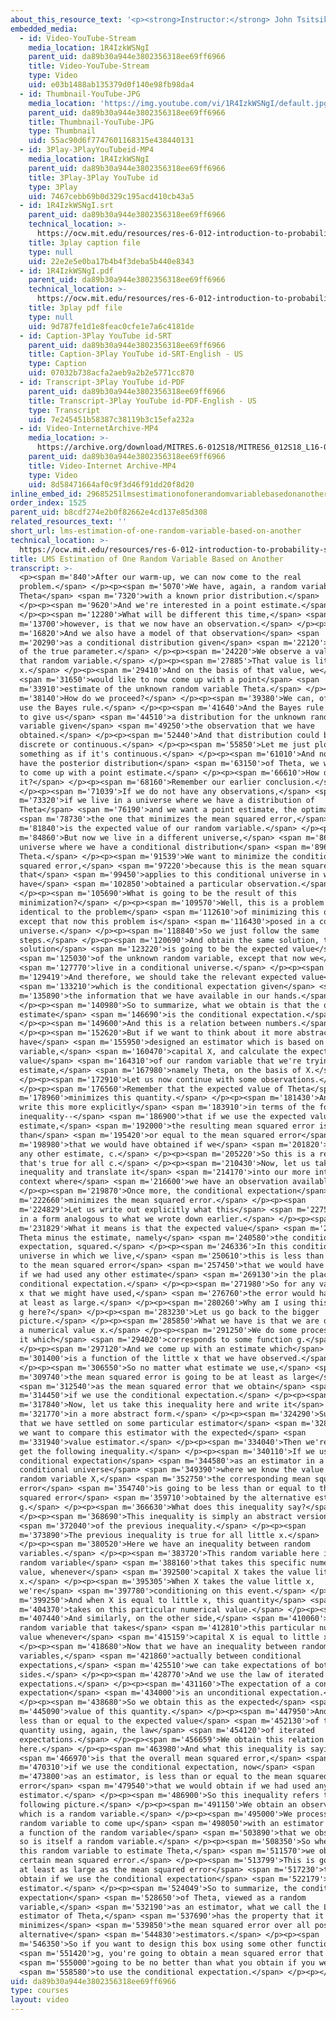 ```yaml
---
about_this_resource_text: '<p><strong>Instructor:</strong> John Tsitsiklis</p>'
embedded_media:
  - id: Video-YouTube-Stream
    media_location: 1R4IzkWSNgI
    parent_uid: da89b30a944e3802356318ee69ff6966
    title: Video-YouTube-Stream
    type: Video
    uid: e03b1488ab135379d0f140e98fb98da4
  - id: Thumbnail-YouTube-JPG
    media_location: 'https://img.youtube.com/vi/1R4IzkWSNgI/default.jpg'
    parent_uid: da89b30a944e3802356318ee69ff6966
    title: Thumbnail-YouTube-JPG
    type: Thumbnail
    uid: 55ac90d6f7747601168315e438440131
  - id: 3Play-3PlayYouTubeid-MP4
    media_location: 1R4IzkWSNgI
    parent_uid: da89b30a944e3802356318ee69ff6966
    title: 3Play-3Play YouTube id
    type: 3Play
    uid: 7467cebb69b0d329c195acd410cb43a5
  - id: 1R4IzkWSNgI.srt
    parent_uid: da89b30a944e3802356318ee69ff6966
    technical_location: >-
      https://ocw.mit.edu/resources/res-6-012-introduction-to-probability-spring-2018/part-ii-inference-limit-theorems/lms-estimation-of-one-random-variable-based-on-another/1R4IzkWSNgI.srt
    title: 3play caption file
    type: null
    uid: 22e2e5e0ba17b4b4f3deba5b440e8343
  - id: 1R4IzkWSNgI.pdf
    parent_uid: da89b30a944e3802356318ee69ff6966
    technical_location: >-
      https://ocw.mit.edu/resources/res-6-012-introduction-to-probability-spring-2018/part-ii-inference-limit-theorems/lms-estimation-of-one-random-variable-based-on-another/1R4IzkWSNgI.pdf
    title: 3play pdf file
    type: null
    uid: 9d787fe1d1e8feac0cfe1e7a6c4181de
  - id: Caption-3Play YouTube id-SRT
    parent_uid: da89b30a944e3802356318ee69ff6966
    title: Caption-3Play YouTube id-SRT-English - US
    type: Caption
    uid: 07032b738acfa2aeb9a2b2e5771cc870
  - id: Transcript-3Play YouTube id-PDF
    parent_uid: da89b30a944e3802356318ee69ff6966
    title: Transcript-3Play YouTube id-PDF-English - US
    type: Transcript
    uid: 7e245451b58387c38119b3c15efa232a
  - id: Video-InternetArchive-MP4
    media_location: >-
      https://archive.org/download/MITRES.6-012S18/MITRES6_012S18_L16-03_300k.mp4
    parent_uid: da89b30a944e3802356318ee69ff6966
    title: Video-Internet Archive-MP4
    type: Video
    uid: 8d58471664af0c9f3d46f91dd20f8d20
inline_embed_id: 29685251lmsestimationofonerandomvariablebasedonanother4970343
order_index: 1525
parent_uid: b8cdf274e2b0f82662e4cd137e85d308
related_resources_text: ''
short_url: lms-estimation-of-one-random-variable-based-on-another
technical_location: >-
  https://ocw.mit.edu/resources/res-6-012-introduction-to-probability-spring-2018/part-ii-inference-limit-theorems/lms-estimation-of-one-random-variable-based-on-another
title: LMS Estimation of One Random Variable Based on Another
transcript: >-
  <p><span m='840'>After our warm-up, we can now come to the real
  problem.</span> </p><p><span m='5070'>We have, again, a random variable
  Theta</span> <span m='7320'>with a known prior distribution.</span>
  </p><p><span m='9620'>And we're interested in a point estimate.</span>
  </p><p><span m='12280'>What will be different this time,</span> <span
  m='13700'>however, is that we now have an observation.</span> </p><p><span
  m='16820'>And we also have a model of that observation</span> <span
  m='20290'>as a conditional distribution given</span> <span m='22120'>the value
  of the true parameter.</span> </p><p><span m='24220'>We observe a value of
  that random variable.</span> </p><p><span m='27885'>That value is little
  x.</span> </p><p><span m='29410'>And on the basis of that value, we</span>
  <span m='31650'>would like to now come up with a point</span> <span
  m='33910'>estimate of the unknown random variable Theta.</span> </p><p><span
  m='38140'>How do we proceed?</span> </p><p><span m='39380'>We can, of course,
  use the Bayes rule.</span> </p><p><span m='41640'>And the Bayes rule is going
  to give us</span> <span m='44510'>a distribution for the unknown random
  variable given</span> <span m='49250'>the observation that we have
  obtained.</span> </p><p><span m='52440'>And that distribution could be
  discrete or continuous.</span> </p><p><span m='55850'>Let me just plot
  something as if it's continuous.</span> </p><p><span m='61010'>And now that we
  have the posterior distribution</span> <span m='63150'>of Theta, we would like
  to come up with a point estimate.</span> </p><p><span m='66610'>How do we do
  it?</span> </p><p><span m='68160'>Remember our earlier conclusion.</span>
  </p><p><span m='71039'>If we do not have any observations,</span> <span
  m='73320'>if we live in a universe where we have a distribution of
  Theta</span> <span m='76190'>and we want a point estimate, the optimal,</span>
  <span m='78730'>the one that minimizes the mean squared error,</span> <span
  m='81840'>is the expected value of our random variable.</span> </p><p><span
  m='84860'>But now we live in a different universe,</span> <span m='86960'>in a
  universe where we have a conditional distribution</span> <span m='89695'>of
  Theta.</span> </p><p><span m='91539'>We want to minimize the conditional mean
  squared error,</span> <span m='97220'>because this is the mean squared error
  that</span> <span m='99450'>applies to this conditional universe in which we
  have</span> <span m='102850'>obtained a particular observation.</span>
  </p><p><span m='105690'>What is going to be the result of this
  minimization?</span> </p><p><span m='109570'>Well, this is a problem that's
  identical to the problem</span> <span m='112610'>of minimizing this quantity,
  except that now this problem is</span> <span m='116430'>posed in a conditional
  universe.</span> </p><p><span m='118840'>So we just follow the same
  steps.</span> </p><p><span m='120690'>And obtain the same solution, the
  solution</span> <span m='123220'>is going to be the expected value</span>
  <span m='125030'>of the unknown random variable, except that now we</span>
  <span m='127770'>live in a conditional universe.</span> </p><p><span
  m='129419'>And therefore, we should take the relevant expected value</span>
  <span m='133210'>which is the conditional expectation given</span> <span
  m='135890'>the information that we have available in our hands.</span>
  </p><p><span m='140980'>So to summarize, what we obtain is that the optimal
  estimate</span> <span m='146690'>is the conditional expectation.</span>
  </p><p><span m='149600'>And this is a relation between numbers.</span>
  </p><p><span m='152620'>But if we want to think about it more abstractly, we
  have</span> <span m='155950'>designed an estimator which is based on a random
  variable,</span> <span m='160470'>capital X, and calculate the expected
  value</span> <span m='164310'>of our random variable that we're trying to
  estimate,</span> <span m='167980'>namely Theta, on the basis of X.</span>
  </p><p><span m='172910'>Let us now continue with some observations.</span>
  </p><p><span m='176560'>Remember that the expected value of Theta</span> <span
  m='178960'>minimizes this quantity.</span> </p><p><span m='181430'>And we can
  write this more explicitly</span> <span m='183910'>in terms of the following
  inequality--</span> <span m='186900'>that if we use the expected value as an
  estimate,</span> <span m='192000'>the resulting mean squared error is less
  than</span> <span m='195420'>or equal to the mean squared error</span> <span
  m='198980'>that we would have obtained if we</span> <span m='201820'>had used
  any other estimate, c.</span> </p><p><span m='205220'>So this is a relation
  that's true for all c.</span> </p><p><span m='210430'>Now, let us take this
  inequality and translate it</span> <span m='214170'>into our more interesting
  context where</span> <span m='216600'>we have an observation available.</span>
  </p><p><span m='219870'>Once more, the conditional expectation</span> <span
  m='222660'>minimizes the mean squared error.</span> </p><p><span
  m='224829'>Let us write out explicitly what this</span> <span m='227570'>means
  in a form analogous to what we wrote down earlier.</span> </p><p><span
  m='231829'>What it means is that the expected value</span> <span m='234880'>of
  Theta minus the estimate, namely</span> <span m='240580'>the conditional
  expectation, squared.</span> </p><p><span m='246336'>In this conditional
  universe in which we live,</span> <span m='250610'>this is less than or equal
  to the mean squared error</span> <span m='257450'>that we would have obtained
  if we had used any other estimate</span> <span m='269130'>in the place of the
  conditional expectation.</span> </p><p><span m='271980'>So for any value g of
  x that we might have used,</span> <span m='276760'>the error would have been
  at least as large.</span> </p><p><span m='280260'>Why am I using this notation
  g here?</span> </p><p><span m='283230'>Let us go back to the bigger
  picture.</span> </p><p><span m='285850'>What we have is that we are obtaining
  a numerical value x.</span> </p><p><span m='291250'>We do some processing to
  it which</span> <span m='294020'>corresponds to some function g.</span>
  </p><p><span m='297120'>And we come up with an estimate which</span> <span
  m='301400'>is a function of the little x that we have observed.</span>
  </p><p><span m='306550'>So no matter what estimate we use,</span> <span
  m='309740'>the mean squared error is going to be at least as large</span>
  <span m='312540'>as the mean squared error that we obtain</span> <span
  m='314450'>if we use the conditional expectation.</span> </p><p><span
  m='317840'>Now, let us take this inequality here and write it</span> <span
  m='321770'>in a more abstract form.</span> </p><p><span m='324290'>Suppose
  that we have settled on some particular estimator</span> <span m='328370'>and
  we want to compare this estimator with the expected</span> <span
  m='331940'>value estimator.</span> </p><p><span m='334040'>Then we're going to
  get the following inequality.</span> </p><p><span m='340110'>If we use the
  conditional expectation</span> <span m='344580'>as an estimator in a
  conditional universe</span> <span m='349390'>where we know the value of the
  random variable X,</span> <span m='352750'>the corresponding mean squared
  error</span> <span m='354740'>is going to be less than or equal to the mean
  squared error</span> <span m='359710'>obtained by the alternative estimator
  g.</span> </p><p><span m='366630'>What does this inequality say?</span>
  </p><p><span m='368690'>This inequality is simply an abstract version</span>
  <span m='372040'>of the previous inequality.</span> </p><p><span
  m='373890'>The previous inequality is true for all little x.</span>
  </p><p><span m='380520'>Here we have an inequality between random
  variables.</span> </p><p><span m='383720'>This random variable here is a
  random variable</span> <span m='388160'>that takes this specific numerical
  value, whenever</span> <span m='392500'>capital X takes the value little
  x.</span> </p><p><span m='395305'>When X takes the value little x,
  we're</span> <span m='397780'>conditioning on this event.</span> </p><p><span
  m='399250'>And when X is equal to little x, this quantity</span> <span
  m='404370'>takes on this particular numerical value.</span> </p><p><span
  m='407440'>And similarly, on the other side,</span> <span m='410060'>this is a
  random variable that takes</span> <span m='412810'>this particular numerical
  value whenever</span> <span m='415159'>capital X is equal to little x.</span>
  </p><p><span m='418680'>Now that we have an inequality between random
  variables,</span> <span m='421860'>actually between conditional
  expectations,</span> <span m='425510'>we can take expectations of both
  sides.</span> </p><p><span m='428770'>And we use the law of iterated
  expectations.</span> </p><p><span m='431160'>The expectation of a conditional
  expectation</span> <span m='434000'>is an unconditional expectation.</span>
  </p><p><span m='438680'>So we obtain this as the expected</span> <span
  m='445090'>value of this quantity.</span> </p><p><span m='447950'>And it's
  less than or equal to the expected value</span> <span m='452130'>of this
  quantity using, again, the law</span> <span m='454120'>of iterated
  expectations.</span> </p><p><span m='456659'>We obtain this relation
  here.</span> </p><p><span m='463980'>And what this inequality is saying</span>
  <span m='466970'>is that the overall mean squared error,</span> <span
  m='470310'>if we use the conditional expectation, now</span> <span
  m='473800'>as an estimator, is less than or equal to the mean squared
  error</span> <span m='479540'>that we would obtain if we had used any other
  estimator.</span> </p><p><span m='486900'>So this inequality refers to the
  following picture.</span> </p><p><span m='491150'>We obtain an observation
  which is a random variable.</span> </p><p><span m='495000'>We process that
  random variable to come up</span> <span m='498050'>with an estimator which is
  a function of the random variable</span> <span m='503890'>that we observe and
  so is itself a random variable.</span> </p><p><span m='508350'>So when we use
  this random variable to estimate Theta,</span> <span m='511570'>we obtain a
  certain mean squared error.</span> </p><p><span m='513799'>This is going to be
  at least as large as the mean squared error</span> <span m='517230'>that we
  obtain if we use the conditional expectation</span> <span m='522179'>as our
  estimator.</span> </p><p><span m='524049'>So to summarize, the conditional
  expectation</span> <span m='528650'>of Theta, viewed as a random
  variable,</span> <span m='532190'>as an estimator, what we call the LMS
  estimator of Theta,</span> <span m='537690'>has the property that it
  minimizes</span> <span m='539850'>the mean squared error over all possible
  alternative</span> <span m='544830'>estimators.</span> </p><p><span
  m='546350'>So if you want to design this box using some other function</span>
  <span m='551420'>g, you're going to obtain a mean squared error that's</span>
  <span m='555000'>going to be no better than what you obtain if you were</span>
  <span m='558580'>to use the conditional expectation.</span> </p><p></p>
uid: da89b30a944e3802356318ee69ff6966
type: courses
layout: video
---
```

